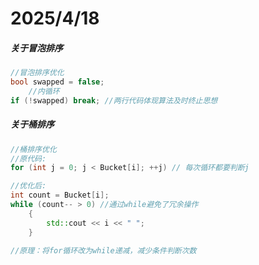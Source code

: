 # 2025/4/18
##### 关于冒泡排序
```C++
//冒泡排序优化
bool swapped = false;
    //内循环
if (!swapped) break; //两行代码体现算法及时终止思想
```

##### 关于桶排序
```C++
//桶排序优化
//原代码:
for (int j = 0; j < Bucket[i]; ++j) // 每次循环都要判断j

//优化后:
int count = Bucket[i];
while (count-- > 0) //通过while避免了冗余操作
    {
        std::cout << i << " ";
    }

//原理​​：将for循环改为while递减，减少条件判断次数
```

```C++

```
